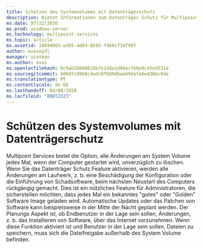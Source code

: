 ```yaml
---
title: Schützen des Systemvolumes mit Datenträgerschutz
description: Bietet Informationen zum Datenträger Schutz für Multipoint Services
ms.date: 07/22/2016
ms.prod: windows-server
ms.technology: multipoint-services
ms.topic: article
ms.assetid: 18694665-ed65-4d84-8505-f460cf3df907
author: evaseydl
manager: scotman
ms.author: evas
ms.openlocfilehash: 0c9ab2b60861db7e14de1d60ecfbbe9c45ed531e
ms.sourcegitcommit: b00d7c8968c4adc8f699dbee694afe6ed36bc9de
ms.translationtype: MT
ms.contentlocale: de-DE
ms.lasthandoff: 04/08/2020
ms.locfileid: "80853323"
---
```

# <a name="protecting-the-system-volume-with-disk-protection"></a>Schützen des Systemvolumes mit Datenträgerschutz
Multipoint Services bietet die Option, alle Änderungen am System Volume jedes Mal, wenn der Computer gestartet wird, unverzüglich zu löschen. Wenn Sie das Datenträger Schutz Feature aktivieren, werden alle Änderungen am Laufwerk, z. b. eine Beschädigung der Konfiguration oder die Einführung von Schadsoftware, beim nächsten Neustart des Computers rückgängig gemacht. Dies ist ein nützliches Feature für Administratoren, die sicherstellen möchten, dass jedes Mal ein bekanntes "gutes" oder "Golden" Software Image geladen wird. Automatische Updates oder das Patchen von Software kann beispielsweise in der Mitte der Nacht geplant werden. Der Planungs Aspekt ist, ob Endbenutzer in der Lage sein sollen, Änderungen, z. b. das Installieren von Software, über das Internet vorzunehmen. Wenn diese Funktion aktiviert ist und Benutzer in der Lage sein sollen, Dateien zu speichern, muss sich die Dateifreigabe außerhalb des System Volume befinden.  
  

